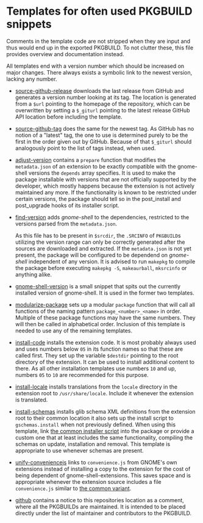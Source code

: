 # Templates for often used PKGBUILD snippets

Comments in the template code are not stripped when they are input and thus would end up in the exported PKGBUILD. To not clutter these, this file provides overview and documentation instead.

All templates end with a version number which should be increased on major changes. There always exists a symbolic link to the newest version, lacking any number.

- [source-github-release](source-github-release.template) downloads the last release from GitHub and generates a version number looking at its tag. The location is generated from a `$url` pointing to the homepage of the repository, which can be overwritten by setting a `$_giturl` pointing to the latest release GitHub API location before including the template.

- [source-github-tag](source-github-tag.template) does the same for the newest tag. As GitHub has no notion of a "latest" tag, the one to use is determined purely to be the first in the order given out by GitHub. Because of that `$_giturl` should analogously point to the list of tags instead, when used.

- [adjust-version](adjust-version.template) contains a `prepare` function that modifies the `metadata.json` of an extension to be exactly compatible with the gnome-shell versions the `depends` array specifies. It is used to make the package installable with versions that are not officially supported by the developer, which mostly happens because the extension is not actively maintained any more. If the functionality is known to be restricted under certain versions, the package should tell so in the post_install and post_upgrade hooks of its installer script.

- [find-version](find-version.template) adds _gnome-shell_ to the dependencies, restricted to the versions parsed from the `metadata.json`.

  As this file has to be present in `$srcdir`, the `.SRCINFO` of `PKGBUILD`s utilizing the version range can only be correctly generated after the sources are downloaded and extracted. If the `metadata.json` is not yet present, the package will be configured to be dependend on _gnome-shell_ independent of any version. It is advised to run `makepkg` to compile the package before executing `makepkg -S`, `makeaurball`, `mksrcinfo` or anything alike.

- [gnome-shell-version](gnome-shell-version.template) is a small snippet that spits out the currently installed version of gnome-shell. It is used in the former two templates.

- [modularize-package](modularize-package.template) sets up a modular `package` function that will call all functions of the naming pattern `package_<number>_<name>` in order. Multiple of these package functions may have the same numbers. They will then be called in alphabetical order. Inclusion of this template is needed to use any of the remaining templates.

- [install-code](install-code.template) installs the extension code. It is most probably always used and uses numbers below `05` in its function names so that these are called first. They set up the variable `$destdir` pointing to the root directory of the extension. It can be used to install additional content to there. As all other installation templates use numbers `10` and up, numbers `05` to `10` are recommended for this purpose.

- [install-locale](install-locale.template) installs translations from the `locale` directory in the extension root to `/usr/share/locale`. Include it whenever the extension is translated.

- [install-schemas](install-schemas.template) installs glib schema XML definitions from the extension root to their common location it also sets up the install script to `gschemas.install` when not previously defined. When using this template, link [the common installer script](../gschemas.install) into the package or provide a custom one that at least includes the same functionality, compiling the schemas on update, installation and removal. This template is appropriate to use whenever schemas are present.

- [unify-conveniencejs](unify-conveniencejs.template) links to `convenience.js` from GNOME's own extensions instead of installing a copy to the extension for the cost of being dependent of gnome-shell-extensions. This saves space and is appropriate whenever the extension source includes a file `convenience.js` similar to [the common variant](https://github.com/GNOME/gnome-shell-extensions/blob/master/lib/convenience.js).

- [github](github.template) contains a notice to this repositories location as a comment, where all the PKGBUILDs are maintained. It is intended to be placed directly under the list of maintainer and contributors to the PKGBUILD.
